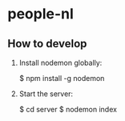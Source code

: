 # people-nl

## How to develop
1. Install nodemon globally:

    $ npm install -g nodemon
    
2. Start the server:

    $ cd server
    $ nodemon index
